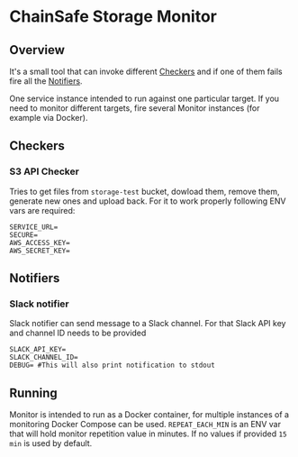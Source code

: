 # ChainSafe Storage Monitor

## Overview
It's a small tool that can invoke different [Checkers](https://github.com/ChainSafe/storage-monitor/blob/dev/check/check.go#L20) and if one of them fails fire all the [Notifiers](https://github.com/ChainSafe/storage-monitor/blob/dev/notify/notify.go#L16).

One service instance intended to run against one particular target. If you need to monitor different targets, fire several Monitor instances (for example via Docker). 

## Checkers

### S3 API Checker
Tries to get files from `storage-test` bucket, dowload them, remove them, generate new ones and upload back.
For it to work properly following ENV vars are required:
```dotenv
SERVICE_URL=
SECURE=
AWS_ACCESS_KEY=
AWS_SECRET_KEY=
```

## Notifiers

### Slack notifier
Slack notifier can send message to a Slack channel. For that Slack API key and channel ID needs to be provided
```dotenv
SLACK_API_KEY=
SLACK_CHANNEL_ID=
DEBUG= #This will also print notification to stdout
```

## Running

Monitor is intended to run as a Docker container, for multiple instances of a monitoring Docker Compose can be used.
`REPEAT_EACH_MIN` is an ENV var that will hold monitor repetition value in minutes. If no values if provided `15 min` is used by default.  
